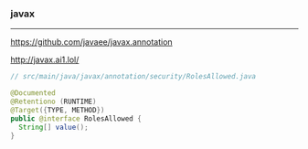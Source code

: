 ### javax
---
https://github.com/javaee/javax.annotation

http://javax.ai1.lol/

```java
// src/main/java/javax/annotation/security/RolesAllowed.java

@Documented
@Retentiono (RUNTIME)
@Target({TYPE, METHOD})
public @interface RolesAllowed {
  String[] value();
}

```

```
```

```
```


